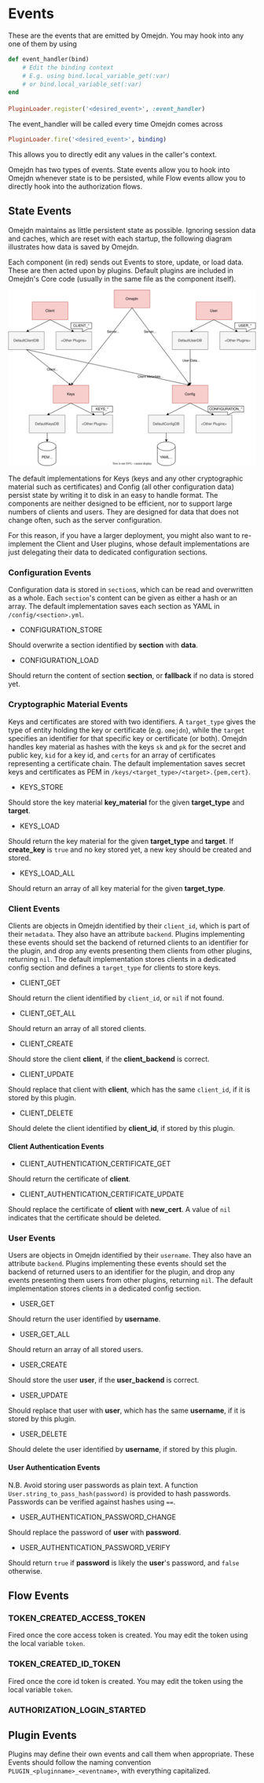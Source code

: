 # Events

These are the events that are emitted by Omejdn.
You may hook into any one of them by using

```ruby
def event_handler(bind)
    # Edit the binding context
    # E.g. using bind.local_variable_get(:var)
    # or bind.local_variable_set(:var)
end

PluginLoader.register('<desired_event>', :event_handler)
```

The event_handler will be called every time Omejdn comes across

```ruby
PluginLoader.fire('<desired_event>', binding)
```

This allows you to directly edit any values in the caller's context.

Omejdn has two types of events.
State events allow you to hook into Omejdn whenever state is to be persisted,
while Flow events allow you to directly hook into the authorization flows.

## State Events

Omejdn maintains as little persistent state as possible.
Ignoring session data and caches, which are reset with each startup,
the following diagram illustrates how data is saved by Omejdn.

Each component (in red) sends out Events to store, update, or load data.
These are then acted upon by plugins.
Default plugins are included in Omejdn's Core code
(usually in the same file as the component itself).

![Wiring diagram for State in Omejdn](omejdn_persistent_state.svg)

The default implementations for Keys
(keys and any other cryptographic material such as certificates)
and Config (all other configuration data)
persist state by writing it to disk in an easy to handle format.
The components are neither designed to be efficient,
nor to support large numbers of clients and users.
They are designed for data that does not change often,
such as the server configuration.

For this reason, if you have a larger deployment,
you might also want to re-implement the Client and User plugins,
whose default implementations are just delegating their data to dedicated configuration sections.

### Configuration Events

Configuration data is stored in `section`s, which can be read and overwritten as a whole.
Each `section`'s content can be given as either a hash or an array.
The default implementation saves each section as YAML in `/config/<section>.yml`.

- CONFIGURATION_STORE

Should overwrite a section identified by **section** with **data**.

- CONFIGURATION_LOAD

Should return the content of section **section**, or **fallback** if no data is stored yet.

### Cryptographic Material Events

Keys and certificates are stored with two identifiers.
A `target_type` gives the type of entity holding the key or certificate (e.g. `omejdn`),
while the `target` specifies an identifier for that specific key or certificate (or both).
Omejdn handles key material as hashes with the keys `sk` and `pk` for the secret and public key,
`kid` for a key id, and `certs` for an array of certificates representing a certificate chain.
The default implementation saves secret keys and certificates as PEM in `/keys/<target_type>/<target>.{pem,cert}`.

- KEYS_STORE

Should store the key material **key_material** for the given **target_type** and **target**.

- KEYS_LOAD

Should return the key material for the given **target_type** and **target**.
If **create_key** is `true` and no key stored yet, a new key should be created and stored.

- KEYS_LOAD_ALL

Should return an array of all key material for the given **target_type**.

### Client Events

Clients are objects in Omejdn identified by their `client_id`, which is part of their `metadata`.
They also have an attribute `backend`.
Plugins implementing these events should set the backend of returned clients to an identifier for the plugin,
and drop any events presenting them clients from other plugins, returning `nil`.
The default implementation stores clients in a dedicated config section
and defines a `target_type` for clients to store keys.

- CLIENT_GET

Should return the client identified by `client_id`, or `nil` if not found.

- CLIENT_GET_ALL

Should return an array of all stored clients.

- CLIENT_CREATE

Should store the client **client**, if the **client_backend** is correct.

- CLIENT_UPDATE

Should replace that client with **client**,
which has the same `client_id`, if it is stored by this plugin.

- CLIENT_DELETE

Should delete the client identified by **client_id**, if stored by this plugin.

#### Client Authentication Events

- CLIENT_AUTHENTICATION_CERTIFICATE_GET

Should return the certificate of **client**.

- CLIENT_AUTHENTICATION_CERTIFICATE_UPDATE

Should replace the certificate of **client** with **new_cert**.
A value of `nil` indicates that the certificate should be deleted.

### User Events

Users are objects in Omejdn identified by their `username`.
They also have an attribute `backend`.
Plugins implementing these events should set the backend of returned users to an identifier for the plugin,
and drop any events presenting them users from other plugins, returning `nil`.
The default implementation stores clients in a dedicated config section.

- USER_GET

Should return the user identified by **username**.

- USER_GET_ALL

Should return an array of all stored users.

- USER_CREATE

Should store the user **user**, if the **user_backend** is correct.

- USER_UPDATE

Should replace that user with **user**,
which has the same **username**, if it is stored by this plugin.

- USER_DELETE

Should delete the user identified by **username**, if stored by this plugin.

#### User Authentication Events

N.B. Avoid storing user passwords as plain text.
A function `User.string_to_pass_hash(password)` is provided to hash passwords.
Passwords can be verified against hashes using `==`.

- USER_AUTHENTICATION_PASSWORD_CHANGE

Should replace the password of **user** with **password**.

- USER_AUTHENTICATION_PASSWORD_VERIFY

Should return `true` if **password** is likely the **user**'s password,
and `false` otherwise.

## Flow Events

### TOKEN_CREATED_ACCESS_TOKEN

Fired once the core access token is created.
You may edit the token using the local variable `token`.

### TOKEN_CREATED_ID_TOKEN

Fired once the core id token is created.
You may edit the token using the local variable `token`.

### AUTHORIZATION_LOGIN_STARTED

## Plugin Events

Plugins may define their own events and call them when appropriate.
These Events should follow the naming convention `PLUGIN_<pluginname>_<eventname>`, with everything capitalized.